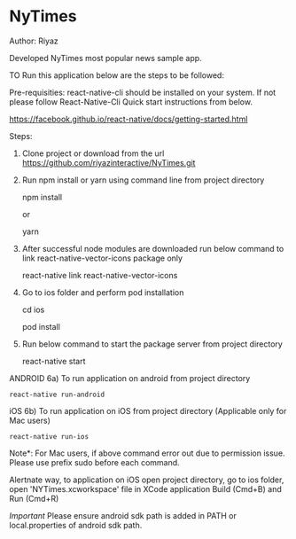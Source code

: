 # NyTimes

Author: Riyaz

Developed NyTimes most popular news sample app. 

TO Run this application below are the steps to be followed:

Pre-requisities: 
react-native-cli should be installed on your system. If not please follow React-Native-Cli Quick start instructions from below.


https://facebook.github.io/react-native/docs/getting-started.html

Steps: 

1) Clone project or download from the url 
https://github.com/riyazinteractive/NyTimes.git

2) Run npm install or yarn using command line from project directory
    
    

    npm install 
    
    or
    
    
    yarn 

3) After successful node modules are downloaded run below command to link react-native-vector-icons package only
    
    
    react-native link react-native-vector-icons

4) Go to ios folder and perform pod installation

    
    cd ios


    pod install


5) Run below command to start the package server from project directory
    
    
    react-native start 

ANDROID 
6a) To run application on android from project directory
    
    
    react-native run-android
iOS 
6b) To run application on iOS from project directory (Applicable only for Mac users)
    
    
    react-native run-ios

Note*: For Mac users, if above command error out due to permission issue. Please use prefix sudo before each command.

Alertnate way, to application on iOS 
open project directory, 
go to ios folder, 
open 'NYTimes.xcworkspace' file in XCode application 
Build (Cmd+B) and Run (Cmd+R)

*Important*
Please ensure android sdk path is added in PATH or local.properties of android sdk path.
